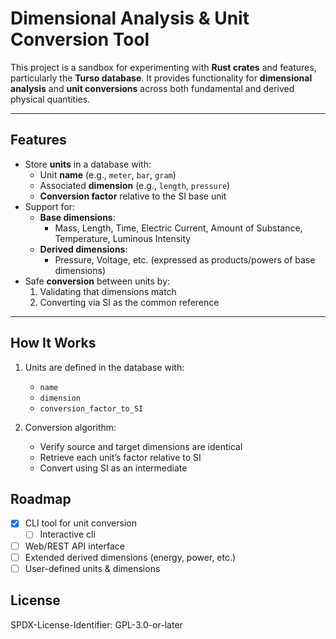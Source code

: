 # Dimensional Analysis & Unit Conversion Tool

This project is a sandbox for experimenting with **Rust crates** and features, particularly the **Turso database**.
It provides functionality for **dimensional analysis** and **unit conversions** across both fundamental and derived physical quantities.

---

## Features
- Store **units** in a database with:
  - Unit **name** (e.g., `meter`, `bar`, `gram`)
  - Associated **dimension** (e.g., `length`, `pressure`)
  - **Conversion factor** relative to the SI base unit
- Support for:
  - **Base dimensions**:
    - Mass, Length, Time, Electric Current, Amount of Substance, Temperature, Luminous Intensity
  - **Derived dimensions**:
    - Pressure, Voltage, etc. (expressed as products/powers of base dimensions)
- Safe **conversion** between units by:
  1. Validating that dimensions match
  2. Converting via SI as the common reference

---

## How It Works
1. Units are defined in the database with:
   - `name`
   - `dimension`
   - `conversion_factor_to_SI`

2. Conversion algorithm:
   - Verify source and target dimensions are identical
   - Retrieve each unit’s factor relative to SI
   - Convert using SI as an intermediate


## Roadmap
- [x] CLI tool for unit conversion
  - [ ] Interactive cli
- [ ] Web/REST API interface
- [ ] Extended derived dimensions (energy, power, etc.)
- [ ] User-defined units & dimensions

## License
SPDX-License-Identifier: GPL-3.0-or-later
